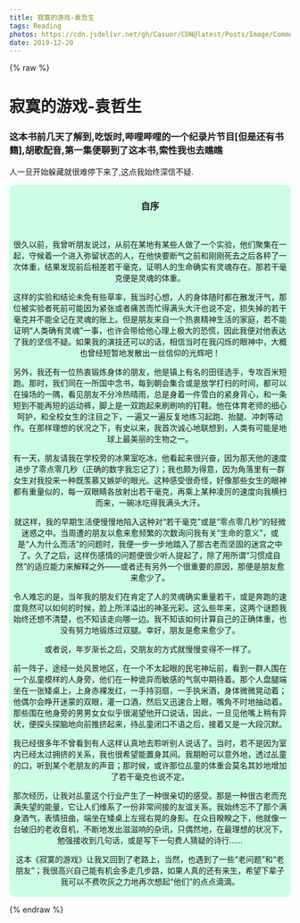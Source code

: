 ```yaml
---
title: 寂寞的游戏-袁哲生
tags: Reading
photos: https://cdn.jsdelivr.net/gh/Casuor/CDN@latest/Posts/Image/Common/xiangxiang.jpg
date: 2019-12-20
---
```


{% raw %}

<h1>寂寞的游戏-袁哲生</h1>

<h3>
    这本书前几天了解到,吃饭时,哔哩哔哩的一个纪录片节目[但是还有书籍],胡歌配音,第一集便聊到了这本书,索性我也去瞧瞧
</h3>
<p>人一旦开始躲藏就很难停下来了,这点我始终深信不疑.</p>

<div id="hello-mashiro" class="popcontainer" style="min-height: 300px; padding: 2px 6px 4px; background-color: rgba(155, 255, 205, 0.5); border-radius: 10px;">
<center>
    <h3>自序</h3>
    <p>

​        

很久以前，我曾听朋友说过，从前在某地有某些人做了一个实验，他们聚集在一起，守候着一个进入弥留状态的人，在他快要断气之前和刚刚死去之后各秤了一次体重，结果发现前后相差若干毫克，证明人的生命确实有灵魂存在。那若干毫克便是灵魂的体重。<br>

这样的实验和结论未免有些草率，我当时心想，人的身体随时都在散发汗气，那位被实验者死前可能因为紧张或者痛苦而忙得满头大汗也说不定，损失掉的若干毫克并不能全记在灵魂的账上。但是朋友来自一个热衷精神生活的家庭，若不能证明“人类确有灵魂”一事，也许会带给他心理上极大的恐慌，因此我便对他表达了我的坚信不疑。如果我的演技还可以的话，相信当时在我闪烁的眼神中，大概也曾经短暂地发散出一丝信仰的光辉吧！<br>

另外，我还有一位热衷锻炼身体的朋友，他是镇上有名的田径选手，专攻百米短跑。那时，我们同在一所国中念书，每到朝会集合或是放学打扫的时间，都可以在操场的一隅，看见朋友不分冷热晴雨，总是身着一件雪白的紧身背心，和一条短到不能再短的运动裤，脚上是一双跑起来刷刷响的钉鞋。他在体育老师的细心呵护，和全校女生的注目之下，一遍又一遍反复地练习起跑、抬腿、冲刺等动作。在那样理想的状况之下，有史以来，我首次诚心地联想到，人类有可能是地球上最美丽的生物之一。<br>

有一天，朋友请我在学校旁的冰果室吃冰，他看起来很兴奋，因为那天他的速度进步了零点零几秒（正确的数字我忘记了）；我也颇为得意，因为角落里有一群女生对我投来一种既羡慕又嫉妒的眼光。这种感受很奇怪，好像那些女生的眼神都有重量似的，每一双眼睛各放射出若干毫克，再乘上某种凌厉的速度向我横扫而来，一碗冰吃得我满头大汗。<br>

就这样，我的早期生活便慢慢地陷入这种对“若干毫克”或是“零点零几秒”的轻微迷惑之中。当周遭的朋友以愈来愈频繁的次数询问我有关“生命的意义”，或是“人为什么而活”的问题时，我便一步一步地踏入了那古老而坚固的迷宫之中了。久了之后，这样伤感情的问题便很少听人提起了，除了用所谓“习惯成自然”的适应能力来解释之外——或者还有另外一个很重要的原因，那便是朋友愈来愈少了。<br>

令人难忘的是，当年我的朋友们在肯定了人的灵魂确实重量若干，或是奔跑的速度竟然可以如何的时候，脸上所洋溢出的神圣光彩。这么些年来，这两个谜题我始终还想不清楚，也不知该走向哪一边。我不知该如何计算自己的正确体重，也没有努力地锻炼过双腿。幸好，朋友是愈来愈少了。<br>

或者说，年岁渐长之后，交朋友的方式就慢慢变得不一样了。<br>

前一阵子，途经一处风景地区，在一个不太起眼的民宅神坛前，看到一群人围在一个乩童模样的人身旁，他们在一种诡异而敏感的气氛中期待着。那个人盘腿端坐在一张矮桌上，上身赤裸发红，一手持羽扇，一手执米酒，身体微微晃动着；他偶尔会睁开迷蒙的双眼，灌一口酒，然后又迅速合上眼，嘴角不时地抽动着。那些围在他身旁的男男女女似乎很渴望他开口说话，因此，一旦见他嘴上稍有异状，便探头探脑地向前推挤起来，待乩童闭口不语之后，接着又是一大段沉默。<br>

我已经很多年不曾看到有人这样认真地去聆听别人说话了。当时，若不是因为室内已经太过拥挤的关系，我也很希望能置身其间。我期盼可以意外地，透过乩童的口，听到某个老朋友的声音；那时候，或许那位乩童的体重会莫名其妙地增加了若干毫克也说不定。<br>

那次经历，让我对乩童这个行业产生了一种很亲切的感受。那是一种很古老而充满失望的能量，它让人们维系了一份非常间接的友谊关系。我始终忘不了那个满身酒气，表情扭曲，端坐在矮桌上左摇右晃的身影。在众目睽睽之下，他就像一台破旧的老收音机，不断地发出滋滋响的杂讯，只偶然地，在最理想的状况下，勉强接收到几句话，或是写下一句费人猜疑的诗行……<br>

这本《寂寞的游戏》让我又回到了老路上，当然，也遇到了一些“老问题”和“老朋友”；我很高兴自己能有机会多走几步路，如果人真的还有来生，希望下辈子我可以不费吹灰之力地再次想起“他们”的点点滴滴。
    </p>
    </center>
</div>

{% endraw %}

